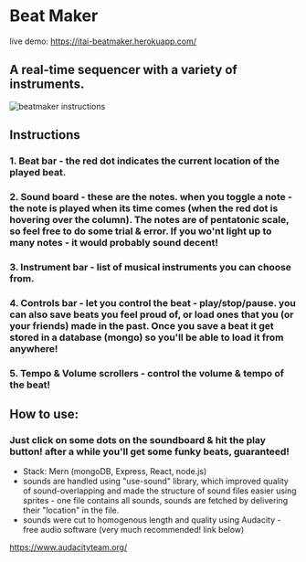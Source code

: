 # Beat Maker

live demo: https://itai-beatmaker.herokuapp.com/

## A real-time sequencer with a variety of instruments.

<img src="https://user-images.githubusercontent.com/45075787/174144663-cab6ceed-ac4b-427c-ac4f-b2cf26c0c53f.png" alt="beatmaker instructions" title="beatmaker instructions" />

## Instructions

### 1. Beat bar - the red dot indicates the current location of the played beat.
### 2. Sound board - these are the notes. when you toggle a note - the note is played when its time comes (when the red dot is hovering over the column). The notes are of pentatonic scale, so feel free to do some trial & error. If you wo'nt light up to many notes - it would probably sound decent!
### 3. Instrument bar - list of musical instruments you can choose from.
### 4. Controls bar - let you control the beat - play/stop/pause. you can also save beats you feel proud of, or load ones that you (or your friends) made in the past. Once you save a beat it get stored in a database (mongo) so you'll be able to load it from anywhere!
### 5. Tempo & Volume scrollers - control the volume & tempo of the beat!

## How to use: 
### Just click on some dots on the soundboard & hit the play button! after a while you'll get some funky beats, guaranteed!

- Stack:  Mern (mongoDB, Express, React, node.js)
- sounds are handled using "use-sound" library, which improved quality of sound-overlapping and made the structure of sound files easier using sprites - one file contains all sounds, sounds are fetched by delivering their "location" in the file.
- sounds were cut to homogenous length and quality using Audacity - free audio software (very much recommended! link below)


https://www.audacityteam.org/
